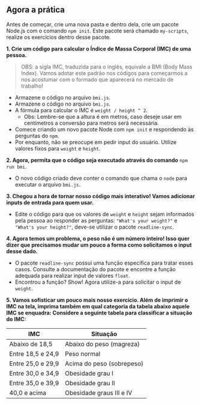 ## Agora a prática

Antes de começar, crie uma nova pasta e dentro dela, crie um pacote Node.js com o comando `npm init`. Este pacote será chamado `my-scripts`, realize os exercícios dentro desse pacote.

**1. Crie um código para calcular o Índice de Massa Corporal (IMC) de uma pessoa.**
> OBS: a sigla IMC, traduzida para o inglês, equivale a BMI (Body Mass Index). Vamos adotar este padrão nos códigos para começarmos a nos acostumar com o formado que aparecerá no mercado de trabalho!

- Armazene o código no arquivo `bmi.js`.
- Armazene o código no arquivo `bmi.js`.
- A fórmula para calcular o IMC é `weight / height ^ 2`.
  - Obs: Lembre-se que a altura é em metros, caso deseje usar em centímetros a conversão para metros será necessária.
- Comece criando um novo pacote Node com `npm init` e respondendo às perguntas do `npm`.
- Por enquanto, não se preocupe em pedir input do usuário. Utilize valores fixos para `weight` e `height`.
  
**2. Agora, permita que o código seja executado através do comando** `npm run bmi`.
- O novo código criado deve conter o comando que chama o `node` para executar o arquivo `bmi.js`.

**3. Chegou a hora de tornar nosso código mais interativo! Vamos adicionar inputs de entrada para quem usar.**
- Edite o código para que os valores de `weight` e `height` sejam informados pela pessoa ao responder as perguntas: `"What's your weight?"` e `"What's your height?"`, deve-se utilizar o pacote `readline-sync`.

**4. Agora temos um problema, o peso não é um número inteiro! Isso quer dizer que precisamos mudar um pouco a forma como solicitamos o input desse dado.**
- O pacote `readline-sync` possui uma função específica para tratar esses casos. Consulte a documentação do pacote e encontre a função adequada para realizar input de valores `float`.
- Encontrou a função? Show! Agora utilize-a para solicitar o input de `weight`.

**5. Vamos sofisticar um pouco mais nosso exercício. Além de imprimir o IMC na tela, imprima também em qual categoria da tabela abaixo aquele IMC se enquadra:
Considere a seguinte tabela para classificar a situação do IMC:**

IMC               | Situação
----------------- | --------------------------
Abaixo de 18,5    | Abaixo do peso (magreza)
Entre 18,5 e 24,9 | Peso normal
Entre 25,0 e 29,9 | Acima do peso (sobrepeso)
Entre 30,0 e 34,9 | Obesidade grau I
Entre 35,0 e 39,9 | Obesidade grau II
40,0 e acima      | Obesidade graus III e IV
